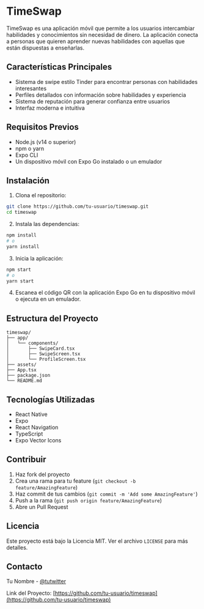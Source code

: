 # TimeSwap

TimeSwap es una aplicación móvil que permite a los usuarios intercambiar habilidades y conocimientos sin necesidad de dinero. La aplicación conecta a personas que quieren aprender nuevas habilidades con aquellas que están dispuestas a enseñarlas.

## Características Principales

- Sistema de swipe estilo Tinder para encontrar personas con habilidades interesantes
- Perfiles detallados con información sobre habilidades y experiencia
- Sistema de reputación para generar confianza entre usuarios
- Interfaz moderna e intuitiva

## Requisitos Previos

- Node.js (v14 o superior)
- npm o yarn
- Expo CLI
- Un dispositivo móvil con Expo Go instalado o un emulador

## Instalación

1. Clona el repositorio:
```bash
git clone https://github.com/tu-usuario/timeswap.git
cd timeswap
```

2. Instala las dependencias:
```bash
npm install
# o
yarn install
```

3. Inicia la aplicación:
```bash
npm start
# o
yarn start
```

4. Escanea el código QR con la aplicación Expo Go en tu dispositivo móvil o ejecuta en un emulador.

## Estructura del Proyecto

```
timeswap/
├── app/
│   └── components/
│       ├── SwipeCard.tsx
│       ├── SwipeScreen.tsx
│       └── ProfileScreen.tsx
├── assets/
├── App.tsx
├── package.json
└── README.md
```

## Tecnologías Utilizadas

- React Native
- Expo
- React Navigation
- TypeScript
- Expo Vector Icons

## Contribuir

1. Haz fork del proyecto
2. Crea una rama para tu feature (`git checkout -b feature/AmazingFeature`)
3. Haz commit de tus cambios (`git commit -m 'Add some AmazingFeature'`)
4. Push a la rama (`git push origin feature/AmazingFeature`)
5. Abre un Pull Request

## Licencia

Este proyecto está bajo la Licencia MIT. Ver el archivo `LICENSE` para más detalles.

## Contacto

Tu Nombre - [@tutwitter](https://twitter.com/tutwitter)

Link del Proyecto: [https://github.com/tu-usuario/timeswap](https://github.com/tu-usuario/timeswap)
